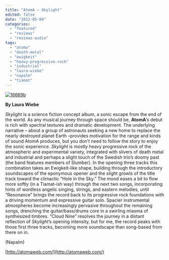 ```yaml
---
title: "AtomA – Skylight"
edited: false
date: "2012-05-04"
categories:
  - "featured"
  - "reviews"
  - "reviews-audio"
tags:
  - "atoma"
  - "death-metal"
  - "ewigkeit"
  - "heavy-progressive-rock"
  - "industrial"
  - "laura-wiebe"
  - "napalm"
  - "tiamat"
---
```


[![](http://www.hellbound.ca/wp-content/uploads/2012/05/16669b.jpg "16669b")](http://www.hellbound.ca/2012/05/atoma-skylight/16669b/)

**By Laura Wiebe**

_Skylight_ is a science fiction concept album, a sonic escape from the end of the world. As any musical journey through space should be, **AtomA**’s debut is rich with spectral textures and dramatic development. The underlying narrative – about a group of astronauts seeking a new home to replace the nearly destroyed planet Earth –provides motivation for the range and kinds of sound AtomA produces, but you don’t need to follow the story to enjoy the sonic experience. _Skylight_ is mostly heavy progressive rock of the atmospheric and experimental variety, integrated with slivers of death metal and industrial and perhaps a slight touch of the Swedish trio’s doomy past (the band features members of Slumber). In the opening three tracks this combination takes an Ewigkeit-like shape, building through the introductory soundscapes of the eponymous opener and the slight growls of the title track toward the climactic “Hole in the Sky.” The mood eases a bit to flow more softly (in a Tiamat-ish way) through the next two songs, incorporating hints of wordless angelic singing, strings, and eastern melodies, until “Resonance” brings the record back to its progressive rock foundations with a driving momentum and expressive guitar solo. Spacier instrumental atmospheres become increasingly pervasive throughout the remaining songs, drenching the guitar/bass/drums core in a swirling miasma of synthesized timbres. “Cloud Nine” resolves the journey in a distant reflection of _Skylight_’s opening intensity, but for me, the record peaks with those first three tracks, becoming more soundscape than song-based from there on in.

(Napalm)

[http://atomaweb.com/](http://atomaweb.com/)
